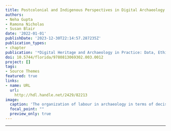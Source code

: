 ```yaml
---
title: Postcolonial and Indigenous Perspectives in Digital Archaeology
authors:
- Neha Gupta
- Ramona Nicholas
- Susan Blair
date: '2022-01-01'
publishDate: '2023-12-30T22:14:57.287235Z'
publication_types:
- chapter
publication: '*Digital Heritage and Archaeology in Practice: Data, Ethics, and Professionalism*'
doi: 10.5744/florida/9780813069302.003.0012
project: []
tags:
- Source Themes
featured: true
links:
- name: URL
  url: 
    http://hdl.handle.net/2429/82213
image:
  caption: 'The organization of labour in archaeology in terms of decision making and capacity building. In the field, laboratory and the in digital laboratory, positions that involve decision-making are negatively correlated with the ease of access to capacity; i.e. training for entry-level positions is more easily attained than for specialist positions. Moreover, there is no direct path to becoming a digital specialist from experience in data entry alone. Greater efforts are needed to recruit racialized and Indigenous people into archaeology, and support them into decision-making positions.'
  focal_point: ""
  preview_only: true
---
```


---
